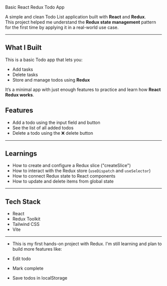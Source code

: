  Basic React Redux Todo App

A simple and clean Todo List application built with **React** and **Redux**.  
This project helped me understand the **Redux state management** pattern for the first time by applying it in a real-world use case.

---

##  What I Built

This is a basic Todo app that lets you:

- Add tasks
- Delete tasks
- Store and manage todos using **Redux**

It’s a minimal app with just enough features to practice and learn how **React Redux works**.

## Features

- Add a todo using the input field and button
- See the list of all added todos
- Delete a todo using the ❌ delete button

---

## Learnings


- How to create and configure a Redux slice ("createSlice")
- How to interact with the Redux store (`useDispatch` and `useSelector`)
- How to connect Redux state to React components
- How to update and delete items from global state

---

## Tech Stack

-  React
-  Redux Toolkit
-  Tailwind CSS
-  Vite 

---

- This is my first hands-on project with Redux. I'm still learning and plan to build more features like:

- Edit todo

- Mark complete

- Save todos in localStorage
